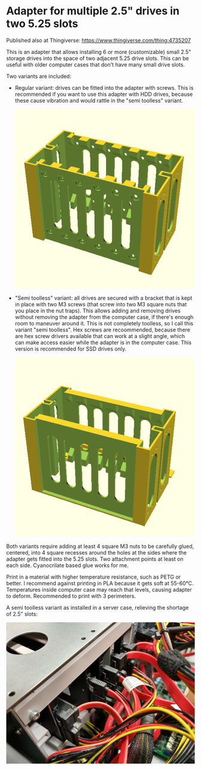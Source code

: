 # Adapter for multiple 2.5" drives in two 5.25 slots

Published also at Thingiverse: https://www.thingiverse.com/thing:4735207

This is an adapter that allows installing 6 or more (customizable) small 2.5" storage drives into the space of two adjacent 5.25 drive slots. This can be useful with older computer cases that don't have many small drive slots.

Two variants are included:

- Regular variant: drives can be fitted into the adapter with screws. This is recommended if you want to use this adapter with HDD drives, because these cause vibration and would rattle in the "semi toolless" variant.

  ![2.5-in-5.25 adapter rendering](adapter.png)

- "Semi toolless" variant: all drives are secured with a bracket that is kept in place with two M3 screws (that screw into two M3 square nuts that you place in the nut traps). This allows adding and removing drives without removing the adapter from the computer case, if there's enough room to maneuver around it. This is not completely toolless, so I call this variant "semi toolless". Hex screws are recoommended, because there are hex screw drivers available that can work at a slight angle, which can make access easier while the adapter is in the computer case. This version is recommended for SSD drives only.

  ![Semi-toolless 2.5-in-5.25 adapter rendering](adapter-semi-toolless.png)

Both variants require adding at least 4 square M3 nuts to be carefully glued, centered, into 4 square recesses around the holes at the sides where the adapter gets fitted into the 5.25 slots. Two attachment points at least on each side. Cyanocrilate based glue works for me.

Print in a material with higher temperature resistance, such as PETG or better. I recommend against printing in PLA because it gets soft at 55-60°C. Temperatures inside computer case may reach that levels, causing adapter to deform. Recommended to print with 3 perimeters.

A semi toolless variant as installed in a server case, relieving the shortage of 2.5" slots:

![Semi-toolless 2.5-in-5.25 adapter in use](images/adapter-semi-toolless2.jpg)
